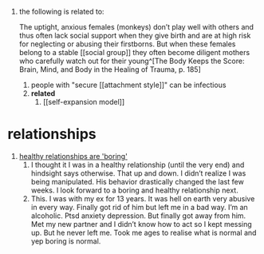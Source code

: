 1. the following is related to:

	The uptight, anxious females (monkeys) don’t play well with others and thus often lack social support when they give birth and are at high risk for neglecting or abusing their firstborns. But when these females belong to a stable [[social group]] they often become diligent mothers who carefully watch out for their young^[The Body Keeps the Score: Brain, Mind, and Body in the Healing of Trauma, p. 185]
	
	1. people with "secure [[attachment style]]" can be infectious
	2. **related**
		1. [[self-expansion model]]

# relationships
1. [healthy relationships are 'boring'](https://www.reddit.com/r/AskWomen/comments/xfn24b/comment/ionatyp/?utm_source=share&utm_medium=web2x&context=3)
	1. I thought it I was in a healthy relationship (until the very end) and hindsight says otherwise. That up and down. I didn’t realize I was being manipulated. His behavior drastically changed the last few weeks. I look forward to a boring and healthy relationship next.
	2. This. I was with my ex for 13 years. It was hell on earth very abusive in every way. Finally got rid of him but left me in a bad way. I’m an alcoholic. Ptsd anxiety depression. But finally got away from him. Met my new partner and I didn’t know how to act so I kept messing up. But he never left me. Took me ages to realise what is normal and yep boring is normal.